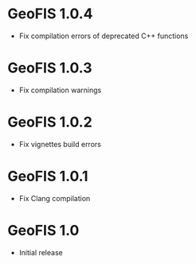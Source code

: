 # GeoFIS 1.0.4

* Fix compilation errors of deprecated C++ functions

# GeoFIS 1.0.3

* Fix compilation warnings

# GeoFIS 1.0.2

* Fix vignettes build errors

# GeoFIS 1.0.1

* Fix Clang compilation

# GeoFIS 1.0

* Initial release
